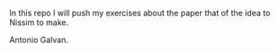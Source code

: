 In this repo I will push my exercises about the paper that of the idea to Nissim
to make.

Antonio Galvan.
